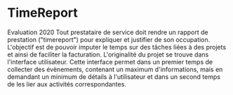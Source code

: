 # TimeReport
Evaluation 2020
Tout prestataire de service doit rendre un rapport de prestation ("timereport") pour expliquer et justifier de son
occupation.
L'objectif est de pouvoir imputer le temps sur des tâches liées à des projets et ainsi de faciliter la facturation.
L'originalité du projet se trouve dans l'interface utilisateur. Cette interface permet dans un premier temps de collecter
des évènements, contenant un maximum d'informations, mais en demandant un minimum de détails à l'utilisateur et
dans un second temps de les lier aux activités correspondantes.
